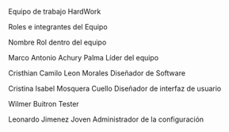 Equipo de trabajo HardWork

Roles e integrantes del Equipo

Nombre                              Rol dentro del equipo

Marco Antonio Achury Palma          Líder del equipo

Cristhian Camilo Leon Morales       Diseñador de Software

Cristina Isabel Mosquera Cuello     Diseñador de interfaz de usuario

Wilmer Buitron                      Tester

Leonardo Jimenez Joven              Administrador de la configuración

